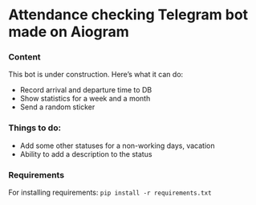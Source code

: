 # Attendance checking Telegram bot made on Aiogram
### Content

This bot is under construction. Here’s what it can do:

- Record arrival and departure time to DB
- Show statistics for a week and a month
- Send a random sticker
    
### Things to do:
- Add some other statuses for a non-working days, vacation
- Ability to add a description to the status

### Requirements
For installing requirements: `pip install -r requirements.txt`

